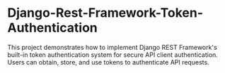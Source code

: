 # Django-Rest-Framework-Token-Authentication
This project demonstrates how to implement Django REST Framework's built-in token authentication system for secure API client authentication. Users can obtain, store, and use tokens to authenticate API requests.
